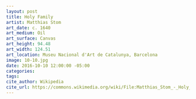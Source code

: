 ```yaml
---
layout: post
title: Holy Family
artist: Matthias Stom
art_date: c. 1640
art_medium: Oil
art_surface: Canvas
art_height: 94.48
art_width: 124.51
art_location: Museu Nacional d'Art de Catalunya, Barcelona
image: 10-10.jpg
date: 2016-10-10 12:00:00 -05:00
categories:
tags:
cite_author: Wikipedia
cite_url: https://commons.wikimedia.org/wiki/File:Matthias_Stom_-_Holy_Family_-_Google_Art_Project.jpg
---
```

